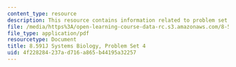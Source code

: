 ```yaml
---
content_type: resource
description: This resource contains information related to problem set 4.
file: /media/https%3A/open-learning-course-data-rc.s3.amazonaws.com/8-591j-systems-biology-fall-2014/4f228284237ad716a865b44195a32257_MIT8_591JF14_ProblemSet4.pdf
file_type: application/pdf
resourcetype: Document
title: 8.591J Systems Biology, Problem Set 4
uid: 4f228284-237a-d716-a865-b44195a32257
---
```

